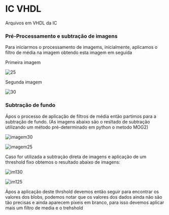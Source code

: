 # IC VHDL
Arquivos em VHDL da IC

### Pré-Processamento e subtração de imagens

Para iniciarmos o processamento de imagems, inicialmente, aplicamos o filtro de média na imagem obtendo esta imagem em seguida 

Primeira imagem

![25](https://user-images.githubusercontent.com/62803845/89232426-d22e3400-d5bd-11ea-8c5f-01b28c2f9c78.jpg)

Segunda imagem  

![30](https://user-images.githubusercontent.com/62803845/89232434-d4908e00-d5bd-11ea-8a1a-54429e9ad097.jpg)

### Subtração de fundo  

Ápos o processo de aplicação de filtros de média então partimos para a subtração de fundo. 
(As imagens abaixo são o resltado de subtração utilizando um método pré-determinado em python o metodo MOG2)

![imagem30](https://user-images.githubusercontent.com/62803845/89231925-b9714e80-d5bc-11ea-896e-94a8fc8a945c.jpg)

![imagem25](https://user-images.githubusercontent.com/62803845/89231936-bd9d6c00-d5bc-11ea-86fc-9322a044981e.jpg)

Caso for utilizada a subtração direta de imagens e aplicação de um threshold fixo obtemos o resultado abaixo de imagens:

![im130](https://user-images.githubusercontent.com/62803845/89234988-af068300-d5c3-11ea-95ff-352615181532.jpg)

![im125](https://user-images.githubusercontent.com/62803845/89234991-b0d04680-d5c3-11ea-9b5b-7a9d176faff4.jpg)

Ápos a aplicação deste thrshold devemos então seguir para encontrar os valores dos blobs, podemos notar que os valores dos dados 
ainda não são tão precisas e ainda aparecem pixeis em branco, para isso devemos aplicar mais um filtro de media e o trehshold

